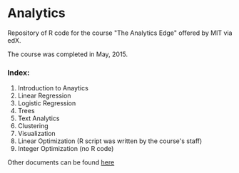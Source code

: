 # Analytics
Repository of R code for the course "The Analytics Edge" offered by MIT via edX.  

The course was completed in May, 2015.

### Index:

1. Introduction to Anaytics  
2. Linear Regression  
3. Logistic Regression  
4. Trees  
5. Text Analytics
6. Clustering  
7. Visualization  
8. Linear Optimization (R script was written by the course's staff) 
9. Integer Optimization  (no R code)

Other documents can be found [here](https://drive.google.com/folderview?id=0B5rfruovGqsOTkdQN05zbFBDZW8&usp=sharing)
